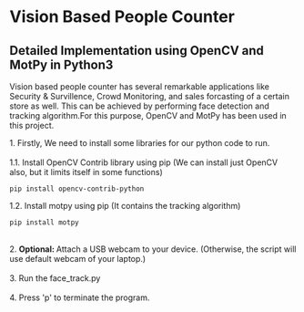 <h1>Vision Based People Counter</h1>
<h2>Detailed Implementation using OpenCV and MotPy in Python3</h2>
<p>Vision based people counter has several remarkable applications like Security & Survillence, Crowd Monitoring, and sales forcasting of a certain store as well. 
This can be achieved by performing face detection and tracking algorithm.For this purpose, OpenCV and MotPy has been used in this project. 
</p>
1. Firstly, We need to install some libraries for our python code to run.<br><br>
1.1. Install OpenCV Contrib library using pip (We can install just OpenCV also, but it limits itself in some functions)
<pre><code>pip install opencv-contrib-python
</code></pre>
1.2. Install motpy using pip (It contains the tracking algorithm)
<pre><code>pip install motpy
</code></pre>
<br>
2. <b>Optional: </b>Attach a USB webcam to your device. (Otherwise, the script will use default webcam of your laptop.)<br><br>
3. Run the face_track.py<br><br>
4. Press 'p' to terminate the program.<br>